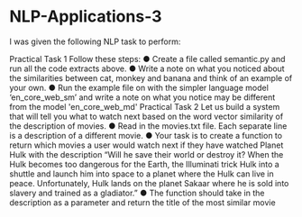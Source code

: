 # NLP-Applications-3

I was given the following NLP task to perform:

Practical Task 1
Follow these steps:
● Create a file called semantic.py and run all the code extracts above.
● Write a note on what you noticed about the similarities between cat,
monkey and banana and think of an example of your own.
● Run the example file on with the simpler language model ‘en_core_web_sm’
and write a note on what you notice may be different from the model
'en_core_web_md'
Practical Task 2
Let us build a system that will tell you what to watch next based on the word
vector similarity of the description of movies.
● Read in the movies.txt file. Each separate line is a description of a different
movie.
● Your task is to create a function to return which movies a user would watch
next if they have watched Planet Hulk with the description “Will he save
their world or destroy it? When the Hulk becomes too dangerous for the
Earth, the Illuminati trick Hulk into a shuttle and launch him into space to a
planet where the Hulk can live in peace. Unfortunately, Hulk lands on the
planet Sakaar where he is sold into slavery and trained as a gladiator.”
● The function should take in the description as a parameter and return the
title of the most similar movie
